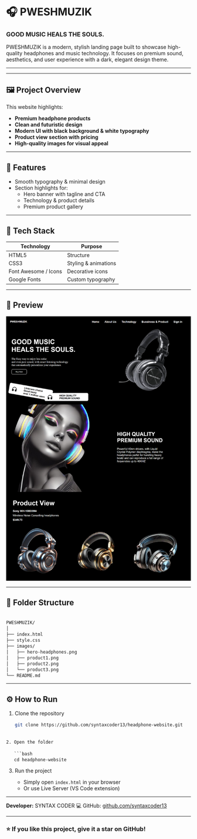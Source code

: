 
# 🎧 PWESHMUZIK

### GOOD MUSIC HEALS THE SOULS.

PWESHMUZIK is a modern, stylish landing page built to showcase high-quality headphones and music technology. 
It focuses on premium sound, aesthetics, and user experience with a dark, elegant design theme.

---

---

## 🖼️ Project Overview

This website highlights:
- **Premium headphone products**
- **Clean and futuristic design**
- **Modern UI with black background & white typography**
- **Product view section with pricing**
- **High-quality images for visual appeal**

---

## 🚀 Features

- Smooth typography & minimal design  
- Section highlights for:
  - Hero banner with tagline and CTA  
  - Technology & product details  
  - Premium product gallery  

---

## 🧩 Tech Stack

| Technology | Purpose |
|-------------|----------|
| HTML5 | Structure |
| CSS3 | Styling & animations |
| Font Awesome / Icons | Decorative icons |
| Google Fonts | Custom typography |

---

## 📸 Preview

![PWESHMUZIK Preview](./completed.png)

---

## 📂 Folder Structure

```

PWESHMUZIK/
│
├── index.html
├── style.css
├── images/
│   ├── hero-headphones.png
│   ├── product1.png
│   ├── product2.png
│   └── product3.png
└── README.md

````

---

## ⚙️ How to Run

1. Clone the repository  
   ```bash
   git clone https://github.com/syntaxcoder13/headphone-website.git
```

2. Open the folder

   ```bash
   cd headphone-website
   ```
3. Run the project

   * Simply open `index.html` in your browser
   * Or use Live Server (VS Code extension)

---

**Developer:** SYNTAX CODER
💻 GitHub: [github.com/syntaxcoder13](https://github.com/syntaxcoder13)

---

### ⭐ If you like this project, give it a star on GitHub!

